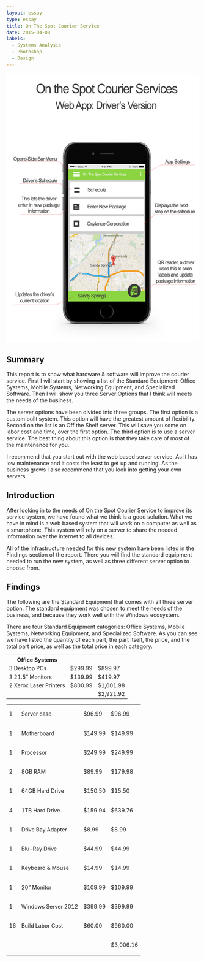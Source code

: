 ```yaml
---
layout: essay
type: essay
title: On The Spot Courier Service
date: 2015-04-08
labels:
  - Systems Analysis
  - Photoshop
  - Design
---
```


<img class="ui medium left floated image" src="../images/8841097_orig.jpg">

## Summary

This report is to show what hardware & software will improve the courier service. First I will start by showing a list of the Standard Equipment: Office Systems, Mobile Systems, Networking Equipment, and Specialized Software.  Then I will show you three Server Options that I think will meets the needs of the business. 

The server options have been divided into three groups. The first option is a custom built system. This option will have the greatest amount of flexibility. Second on the list is an Off the Shelf server. This will save you some on labor cost and time, over the first option. The third option is to use a server service. The best thing about this option is that they take care of most of the maintenance for you.

I recommend that you start out with the web based server service. As it has low maintenance and it costs the least to get up and running. As the business grows I also recommend that you look into getting your own servers.

## Introduction

After looking in to the needs of On the Spot Courier Service to improve its service system, we have found what we think is a good solution. What we have in mind is a web based system that will work on a computer as well as a smartphone. This system will rely on a server to share the needed information over the internet to all devices.  

All of the infrastructure needed for this new system have been listed in the Findings section of the report. There you will find the standard equipment needed to run the new system, as well as three different server option to choose from. 

## Findings

The following are the Standard Equipment that comes with all three server option. The standard equipment was chosen to meet the needs of the business, and because they work well with the Windows ecosystem.

There are four Standard Equipment categories: Office Systems, Mobile Systems, Networking Equipment, and Specialized Software. As you can see we have listed the quantity of each part, the part itself, the price, and the total part price, as well as the total price in each category. 

<table style="width:100%">
  <tr>
    <th>Office Systems</th>
    <th></th> 
    <th></th>
  </tr>
  <tr>
    <td>3 Desktop PCs</td>
    <td>$299.99</td> 
    <td>$899.97</td>
  </tr>
  <tr>
    <td>3 21.5” Monitors</td>
    <td>$139.99</td> 
    <td>$419.97</td>
  </tr>
  <tr>
    <td>2 Xerox Laser Printers</td>
    <td>$800.99</td> 
    <td>$1,601.98</td>
  </tr>
  <tr>
    <td></td>
    <td></td> 
    <td>$2,921.92</td>
  </tr>
</table>








<table id="E886" class="qowt-stl-ListTable2">
<tbody>
<tr id="E887">
<td id="E888" colspan="1" rowspan="1">
<div id="contents">
<p id="E889"><span id="E890">1</span></p>
</div>
</td>
<td id="E891" colspan="1" rowspan="1">
<div id="contents">
<p id="E892"><span id="E893">Server case</span></p>
</div>
</td>
<td id="E894" colspan="1" rowspan="1">
<div id="contents">
<p id="E895"><span id="E896">$96.99</span></p>
</div>
</td>
<td id="E897" colspan="1" rowspan="1">
<div id="contents">
<p id="E898"><span id="E899">$96.99</span></p>
</div>
</td>
</tr>
<tr id="E900">
<td id="E901" colspan="1" rowspan="1">
<div id="contents">
<p id="E902"><span id="E903">1</span></p>
</div>
</td>
<td id="E904" colspan="1" rowspan="1">
<div id="contents">
<p id="E905"><span id="E906">Motherboard</span></p>
</div>
</td>
<td id="E907" colspan="1" rowspan="1">
<div id="contents">
<p id="E908"><span id="E909">$149.99</span></p>
</div>
</td>
<td id="E910" colspan="1" rowspan="1">
<div id="contents">
<p id="E911"><span id="E912">$149.99</span></p>
</div>
</td>
</tr>
<tr id="E913">
<td id="E914" colspan="1" rowspan="1">
<div id="contents">
<p id="E915"><span id="E916">1</span></p>
</div>
</td>
<td id="E917" colspan="1" rowspan="1">
<div id="contents">
<p id="E918"><span id="E919">Processor</span></p>
</div>
</td>
<td id="E920" colspan="1" rowspan="1">
<div id="contents">
<p id="E921"><span id="E922">$249.99</span></p>
</div>
</td>
<td id="E923" colspan="1" rowspan="1">
<div id="contents">
<p id="E924"><span id="E925">$249.99</span></p>
</div>
</td>
</tr>
<tr id="E926">
<td id="E927" colspan="1" rowspan="1">
<div id="contents">
<p id="E928"><span id="E929">2</span></p>
</div>
</td>
<td id="E930" colspan="1" rowspan="1">
<div id="contents">
<p id="E931"><span id="E932">8GB RAM</span></p>
</div>
</td>
<td id="E933" colspan="1" rowspan="1">
<div id="contents">
<p id="E934"><span id="E935">$89.99</span></p>
</div>
</td>
<td id="E936" colspan="1" rowspan="1">
<div id="contents">
<p id="E937"><span id="E938">$179.98</span></p>
</div>
</td>
</tr>
<tr id="E939">
<td id="E940" colspan="1" rowspan="1">
<div id="contents">
<p id="E941"><span id="E942">1</span></p>
</div>
</td>
<td id="E943" colspan="1" rowspan="1">
<div id="contents">
<p id="E944"><span id="E945">64GB Hard Drive</span></p>
</div>
</td>
<td id="E946" colspan="1" rowspan="1">
<div id="contents">
<p id="E947"><span id="E948">$150.50</span></p>
</div>
</td>
<td id="E949" colspan="1" rowspan="1">
<div id="contents">
<p id="E950"><span id="E951">$15.50</span></p>
</div>
</td>
</tr>
<tr id="E952">
<td id="E953" colspan="1" rowspan="1">
<div id="contents">
<p id="E954"><span id="E955">4</span></p>
</div>
</td>
<td id="E956" colspan="1" rowspan="1">
<div id="contents">
<p id="E957"><span id="E958">1TB Hard Drive</span></p>
</div>
</td>
<td id="E959" colspan="1" rowspan="1">
<div id="contents">
<p id="E960"><span id="E961">$159.94</span></p>
</div>
</td>
<td id="E962" colspan="1" rowspan="1">
<div id="contents">
<p id="E963"><span id="E964">$639.76</span></p>
</div>
</td>
</tr>
<tr id="E965">
<td id="E966" colspan="1" rowspan="1">
<div id="contents">
<p id="E967"><span id="E968">1</span></p>
</div>
</td>
<td id="E969" colspan="1" rowspan="1">
<div id="contents">
<p id="E970"><span id="E971">Drive Bay Adapter</span></p>
</div>
</td>
<td id="E972" colspan="1" rowspan="1">
<div id="contents">
<p id="E973"><span id="E974">$8.99</span></p>
</div>
</td>
<td id="E975" colspan="1" rowspan="1">
<div id="contents">
<p id="E976"><span id="E977">$8.99</span></p>
</div>
</td>
</tr>
<tr id="E978">
<td id="E979" colspan="1" rowspan="1">
<div id="contents">
<p id="E980"><span id="E981">1</span></p>
</div>
</td>
<td id="E982" colspan="1" rowspan="1">
<div id="contents">
<p id="E983"><span id="E984">Blu-Ray Drive</span></p>
</div>
</td>
<td id="E985" colspan="1" rowspan="1">
<div id="contents">
<p id="E986"><span id="E987">$44.99</span></p>
</div>
</td>
<td id="E988" colspan="1" rowspan="1">
<div id="contents">
<p id="E989"><span id="E990">$44.99</span></p>
</div>
</td>
</tr>
<tr id="E991">
<td id="E992" colspan="1" rowspan="1">
<div id="contents">
<p id="E993"><span id="E994">1</span></p>
</div>
</td>
<td id="E995" colspan="1" rowspan="1">
<div id="contents">
<p id="E996"><span id="E997">Keyboard &amp; Mouse</span></p>
</div>
</td>
<td id="E998" colspan="1" rowspan="1">
<div id="contents">
<p id="E999"><span id="E1000">$14.99</span></p>
</div>
</td>
<td id="E1001" colspan="1" rowspan="1">
<div id="contents">
<p id="E1002"><span id="E1003">$14.99</span></p>
</div>
</td>
</tr>
<tr id="E1004">
<td id="E1005" colspan="1" rowspan="1">
<div id="contents">
<p id="E1006"><span id="E1007">1</span></p>
</div>
</td>
<td id="E1008" colspan="1" rowspan="1">
<div id="contents">
<p id="E1009"><span id="E1010">20&rdquo; Monitor</span></p>
</div>
</td>
<td id="E1011" colspan="1" rowspan="1">
<div id="contents">
<p id="E1012"><span id="E1013">$109.99</span></p>
</div>
</td>
<td id="E1014" colspan="1" rowspan="1">
<div id="contents">
<p id="E1015"><span id="E1016">$109.99</span></p>
</div>
</td>
</tr>
<tr id="E1017">
<td id="E1018" colspan="1" rowspan="1">
<div id="contents">
<p id="E1019"><span id="E1020">1</span></p>
</div>
</td>
<td id="E1021" colspan="1" rowspan="1">
<div id="contents">
<p id="E1022"><span id="E1023">Windows Server 2012</span></p>
</div>
</td>
<td id="E1024" colspan="1" rowspan="1">
<div id="contents">
<p id="E1025"><span id="E1026">$399.99</span></p>
</div>
</td>
<td id="E1027" colspan="1" rowspan="1">
<div id="contents">
<p id="E1028"><span id="E1029">$399.99</span></p>
</div>
</td>
</tr>
<tr id="E1030">
<td id="E1031" colspan="1" rowspan="1">
<div id="contents">
<p id="E1032"><span id="E1033">16</span></p>
</div>
</td>
<td id="E1034" colspan="1" rowspan="1">
<div id="contents">
<p id="E1035"><span id="E1036">Build Labor Cost</span></p>
</div>
</td>
<td id="E1037" colspan="1" rowspan="1">
<div id="contents">
<p id="E1038"><span id="E1039">$60.00</span></p>
</div>
</td>
<td id="E1040" colspan="1" rowspan="1">
<div id="contents">
<p id="E1041"><span id="E1042">$960.00</span></p>
</div>
</td>
</tr>
<tr id="E1043">
<td id="E1044" colspan="1" rowspan="1">
<div id="contents">
<p id="E1045">&nbsp;</p>
</div>
</td>
<td id="E1046" colspan="1" rowspan="1">
<div id="contents">
<p id="E1047">&nbsp;</p>
</div>
</td>
<td id="E1048" colspan="1" rowspan="1">
<div id="contents">
<p id="E1049">&nbsp;</p>
</div>
</td>
<td id="E1050" colspan="1" rowspan="1">
<div id="contents">
<p id="E1051"><span id="E1052">$3,006.16</span></p>
</div>
</td>
</tr>
</tbody>
</table>
